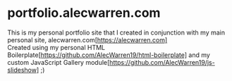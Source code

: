 # portfolio.alecwarren.com

This is my personal portfolio site that I created in conjunction with my main personal site, alecwarren.com[https://alecwarren.com]  
Created using my personal HTML Boilerplate[https://github.com/AlecWarren19/html-boilerplate] and my custom JavaScript Gallery module[https://github.com/AlecWarren19/js-slideshow] ;)
